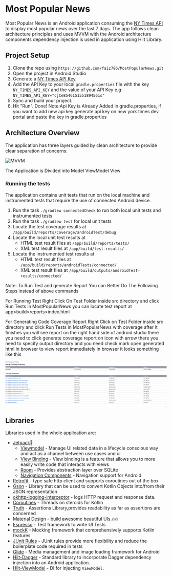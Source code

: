 
# Most Popular News

Most Popular News is an Android application consuming the [NY Times API](https://developer.nytimes.com/)
to display most popular news over the last 7 days. The app follows clean architecture principles
and uses MVVM with the Android architecture components dependency injection is used in application using Hilt Library.


## Project Setup

1. Clone the repo using ```https://github.com/faiz786/MostPopularNews.git```
1. Open the project in Android Studio
1. Generate a [NY Times API Key](https://developer.nytimes.com/get-started)
1. Add the API Key to your local `gradle.properties` file with the key `NY_TIMES_API_KEY`
   and the value of your API Key e.g `NY_TIMES_API_KEY="cjCe8546151551894561s"`
1. Sync and build your project.
1. Hit "Run". Done!
   Note:Api Key is Already Added in gradle.properties, if you want to add new api key generate api key on new york times dev portal and paste the key in gradle.properties
## Architecture Overview

The application has three layers guided by clean architecture to provide clear
separation of concerns:

![MVVM](/https://en.wikipedia.org/wiki/Model%E2%80%93view%E2%80%93viewmodel#/media/File:MVVMPattern.png)

The Application is Divided into
Model ViewModel View



### Running the tests

The application contains unit tests that run on the local machine and instrumented tests that
require the use of connected Android device.

1. Run the task `./gradlew connectedCheck` to run both local unit tests and instrumented tests
1. Run the task `./gradlew test` for local unit tests
1. Locate the test coverage results at `/app/build/reports/coverage/androidTest/debug`
1. Locate the local unit test results at
    - HTML test result files at `/app/build/reports/tests/`
    - XML test result files at `/app/build/test-results/`
1. Locate the instrumented test results at
    - HTML test result files at `/app/build/reports/androidTests/connected/`
    - XML test result files at `/app/build/outputs/androidTest-results/connected/`

Note: To Run Test and generate Report You can Better Do The Following Steps instead of above commands

For Running Test Right Click On Test Folder inside src directory and click Run Tests in MostPopularNews
you can locate test report at app>build>reports>index.html

For Generating Code Coverage Report Right Click on Test Folder inside src directory and click Run Tests in MostPopularNews with coverage
after it finishes you will see report on the right hand side of android studio there you need to click generate coverage report on icon with arrow
there you need to specify output directory and you need check mark open generated html in browser to view report immediately in browser
it looks something like this

![ScreenShot](/screenshots/coverage_report.png)

## Libraries


Libraries used in the whole application are:

- [Jetpack](https://developer.android.com/jetpack)🚀
    - [Viewmodel](https://developer.android.com/topic/libraries/architecture/viewmodel) - Manage UI related data in a lifecycle conscious way
      and act as a channel between use cases and ui
    - [View Binding](https://developer.android.com/topic/libraries/data-binding) - View binding is a feature that allows you to more easily write code that interacts with views
    - [Room](https://developer.android.com/training/data-storage/room) - Provides abstraction layer over SQLite
    - [Navigation Components](https://developer.android.com/guide/navigation/navigation-getting-started) - Navigation support for Android
- [Retrofit](https://square.github.io/retrofit/) - type safe http client and supports coroutines out of the box
- [Gson](https://github.com/square/moshi) - Library that can be used to convert Kotlin Objects into/from their JSON representation
- [okhttp-logging-interceptor](https://github.com/square/okhttp/blob/master/okhttp-logging-interceptor/README.md) - logs HTTP request and response data.
- [Coroutines](https://kotlinlang.org/docs/reference/coroutines-overview.html) - Threads on steroids for Kotlin
- [Truth](https://truth.dev/) - Assertions Library,provides readability as far as assertions are concerned
- [Material Design](https://material.io/develop/android/docs/getting-started/) - build awesome beautiful UIs.🔥🔥
- [Espresso](https://developer.android.com/training/testing/espresso) - Test framework to write UI Tests
- [mockK](https://mockk.io/) - Mocking framework that comprehensively supports Kotlin features
- [JUnit Rules](https://developer.android.com/training/testing/instrumented-tests/androidx-test-libraries/rules) - JUnit rules provide more flexibility and reduce the boilerplate code required in tests
- [Glide](https://github.com/bumptech/glide) - Media management and image loading framework for Android
- [Hilt-Dagger](https://dagger.dev/hilt/) - Standard library to incorporate Dagger dependency injection into an Android application.
- [Hilt-ViewModel](https://developer.android.com/training/dependency-injection/hilt-jetpack) - DI for injecting `ViewModel`.
